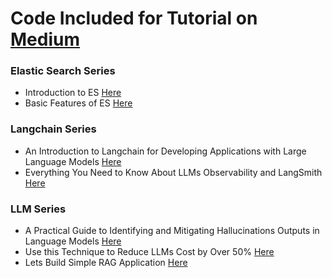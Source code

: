 # Code Included for Tutorial on [Medium](https://medium.com/@adiptamartulandi)

### Elastic Search Series
- Introduction to ES [Here](https://medium.com/@adiptamartulandi/part-1-perkenalan-elasticsearch-f4a59282ddda)
- Basic Features of ES [Here](https://medium.com/@adiptamartulandi/part-2-basic-features-di-elasticsearch-0b4034bfa797)

### Langchain Series
- An Introduction to Langchain for Developing Applications with Large Language Models [Here](https://medium.com/towards-artificial-intelligence/langchain-framework-for-building-llms-applications-bbbabf773dae)
- Everything You Need to Know About LLMs Observability and LangSmith [Here](https://medium.com/towards-artificial-intelligence/everything-you-need-to-know-about-llms-observability-and-langsmith-517543539371)

### LLM Series
- A Practical Guide to Identifying and Mitigating Hallucinations Outputs in Language Models [Here](https://medium.com/gitconnected/detecting-llm-hallucinations-bd787fc1a9d9)
- Use this Technique to Reduce LLMs Cost by Over 50% [Here](https://medium.com/gitconnected/use-this-technique-to-reduce-llms-cost-by-over-50-588f8796d545)
- Lets Build Simple RAG Application [Here](https://medium.com/towards-artificial-intelligence/lets-build-simple-rag-application-ef95c448c062)
